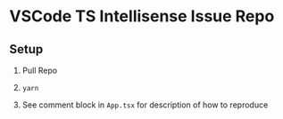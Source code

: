 # VSCode TS Intellisense Issue Repo

## Setup

1. Pull Repo

1. `yarn`

1. See comment block in `App.tsx` for description of how to reproduce